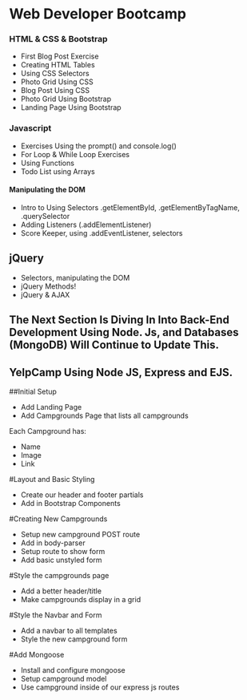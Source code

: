 # Web Developer Bootcamp

### HTML & CSS & Bootstrap
- First Blog Post Exercise
- Creating HTML Tables
- Using CSS Selectors
- Photo Grid Using CSS
- Blog Post Using CSS 
- Photo Grid Using Bootstrap 
- Landing Page Using Bootstrap

### Javascript
- Exercises Using the prompt() and console.log()
- For Loop & While Loop Exercises
- Using Functions
- Todo List using Arrays

#### Manipulating the DOM 
- Intro to Using Selectors .getElementById, .getElementByTagName, .querySelector
- Adding Listeners (.addElementListener)
- Score Keeper, using .addEventListener, selectors

## jQuery
- Selectors, manipulating the DOM
- jQuery Methods!
- jQuery & AJAX

## The Next Section Is Diving In Into Back-End Development Using Node. Js, and Databases (MongoDB) Will Continue to Update This.

## YelpCamp Using Node JS, Express and EJS.

##Initial Setup
* Add Landing Page
* Add Campgrounds Page that lists all campgrounds

Each Campground has:
   * Name
   * Image
   * Link
   
#Layout and Basic Styling
* Create our header and footer partials
* Add in Bootstrap Components

#Creating New Campgrounds
* Setup new campground POST route
* Add in body-parser
* Setup route to show form
* Add basic unstyled form

#Style the campgrounds page
* Add a better header/title
* Make campgrounds display in a grid

#Style the Navbar and Form
* Add a navbar to all templates
* Style the new campground form

#Add Mongoose
* Install and configure mongoose
* Setup campground model
* Use campground inside of our express js routes
